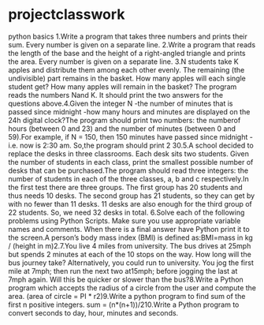 # projectclasswork
python basics
1.Write a program that takes three numbers and prints their sum. Every number is given on a separate line.
2.Write a program that reads the length of the base and the height of a right-angled triangle and prints the area. Every number is given on a separate line.
3.N students take K apples and distribute them among each other evenly. The remaining (the  undivisible)  part  remains  in  the  basket.  How  many  apples  will  each  single  student get? How many apples will remain in the basket? The program reads the numbers Nand K. It should print the two answers for the questions above.4.Given the integer N -the number of minutes that is passed since midnight -how many hours and minutes are displayed on the 24h digital clock?The program should print two numbers: the numberof hours (between 0 and 23) and the number of minutes (between 0 and 59).For example, if N = 150, then 150 minutes have passed since midnight -i.e. now is 2:30 am. So,the program should print 2 30.5.A school decided to replace the desks in three classrooms. Each desk sits two students. Given the number of students in each class, print the smallest possible number of desks that can be purchased.The  program  should  read  three  integers:  the  number  of  students  in  each  of  the  three classes, a, b and c respectively.In the first test there are three groups. The first group has 20 students and thus needs 10 desks. The second group has 21 students, so they can get by with no fewer than 11 desks. 11 desks are also enough for the third group of 22 students. So, we need 32 desks in total. 
6.Solve each of the following problems using Python Scripts. Make sure you use appropriate variable names and comments. When there is a final answer have Python print it to the screen.A person’s body mass index (BMI) is defined as:BMI=mass in kg / (height in m)2.7.You live 4 miles from university. The bus drives at 25mph but spends 2 minutes at each of the 10 stops on the way. How long will the bus journey take? Alternatively, you could run to university. You jog the first mile at 7mph; then run the next two at15mph; before jogging the last at 7mph again. Will this be quicker or slower than the bus?8.Write a Python program which accepts the radius of a circle from the user and compute the area. (area of circle = PI * r2)9.Write a python program to find sum of the first n positive integers. sum = (n*(n+1))/210.Write a Python program to convert seconds to day, hour, minutes and seconds.
